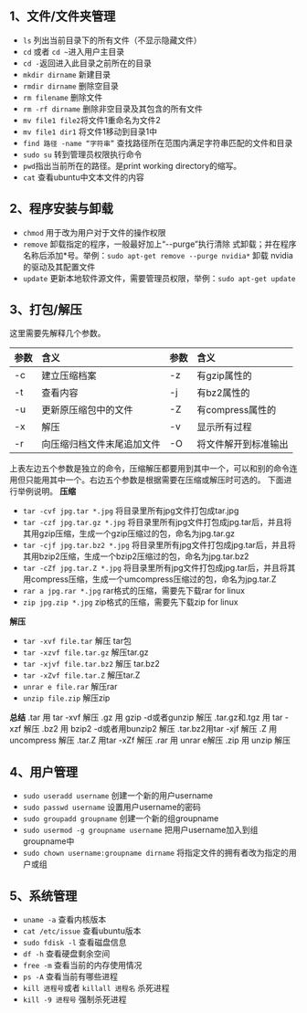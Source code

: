 ## 1、文件/文件夹管理

- `ls` 列出当前目录下的所有文件（不显示隐藏文件）
- `cd` 或者 `cd ~`进入用户主目录
- `cd -`返回进入此目录之前所在的目录
- `mkdir dirname` 新建目录
- `rmdir dirname` 删除空目录
- `rm filename` 删除文件
- `rm -rf dirname` 删除非空目录及其包含的所有文件
- `mv file1 file2`将文件1重命名为文件2
- `mv file1 dir1` 将文件1移动到目录1中
- `find 路径 -name “字符串”` 查找路径所在范围内满足字符串匹配的文件和目录
- `sudo su` 转到管理员权限执行命令
- `pwd`指出当前所在的路径。是print working directory的缩写。
- `cat`  查看ubuntu中文本文件的内容

## 2、程序安装与卸载

- `chmod`   用于改为用户对于文件的操作权限
- `remove` 卸载指定的程序，一般最好加上“--purge”执行清除
   式卸载；并在程序名称后添加*号。举例：`sudo apt-get remove --purge nvidia*`  卸载 nvidia 的驱动及其配置文件
- `update` 更新本地软件源文件，需要管理员权限，举例：`sudo apt-get update`

## 3、打包/解压

这里需要先解释几个参数。

| 参数 | 含义                       | 参数 | 含义                 |
| :--- | :------------------------- | :--- | :------------------- |
| -c   | 建立压缩档案               | -z   | 有gzip属性的         |
| -t   | 查看内容                   | -j   | 有bz2属性的          |
| -u   | 更新原压缩包中的文件       | -Z   | 有compress属性的     |
| -x   | 解压                       | -v   | 显示所有过程         |
| -r   | 向压缩归档文件末尾追加文件 | -O   | 将文件解开到标准输出 |

上表左边五个参数是独立的命令，压缩解压都要用到其中一个，可以和别的命令连用但只能用其中一个。右边五个参数是根据需要在压缩或解压时可选的。
 下面进行举例说明。
 **压缩**

- `tar -cvf jpg.tar *.jpg` 将目录里所有jpg文件打包成tar.jpg
- `tar -czf jpg.tar.gz *.jpg`   将目录里所有jpg文件打包成jpg.tar后，并且将其用gzip压缩，生成一个gzip压缩过的包，命名为jpg.tar.gz
- `tar -cjf jpg.tar.bz2 *.jpg` 将目录里所有jpg文件打包成jpg.tar后，并且将其用bzip2压缩，生成一个bzip2压缩过的包，命名为jpg.tar.bz2
- `tar -cZf jpg.tar.Z *.jpg`   将目录里所有jpg文件打包成jpg.tar后，并且将其用compress压缩，生成一个umcompress压缩过的包，命名为jpg.tar.Z
- `rar a jpg.rar *.jpg` rar格式的压缩，需要先下载rar for linux
- `zip jpg.zip *.jpg` zip格式的压缩，需要先下载zip for linux

**解压**

- `tar -xvf file.tar` 解压 tar包
- `tar -xzvf file.tar.gz` 解压tar.gz
- `tar -xjvf file.tar.bz2`   解压 tar.bz2
- `tar -xZvf file.tar.Z`   解压tar.Z
- `unrar e file.rar` 解压rar
- `unzip file.zip` 解压zip

**总结**
 .tar 用 tar -xvf 解压
 .gz 用 gzip -d或者gunzip 解压
 .tar.gz和.tgz 用 tar -xzf 解压
 .bz2 用 bzip2 -d或者用bunzip2 解压
 .tar.bz2用tar -xjf 解压
 .Z 用 uncompress 解压
 .tar.Z 用tar -xZf 解压
 .rar 用 unrar e解压
 .zip 用 unzip 解压

## 4、用户管理

- `sudo useradd username` 创建一个新的用户username
- `sudo passwd username` 设置用户username的密码
- `sudo groupadd groupname` 创建一个新的组groupname
- `sudo usermod -g groupname username` 把用户username加入到组groupname中
- `sudo chown username:groupname dirname` 将指定文件的拥有者改为指定的用户或组

## 5、系统管理

- `uname -a` 查看内核版本
- `cat /etc/issue` 查看ubuntu版本
- `sudo fdisk -l` 查看磁盘信息
- `df -h` 查看硬盘剩余空间
- `free -m` 查看当前的内存使用情况
- `ps -A` 查看当前有哪些进程
- `kill 进程号`或者 `killall 进程名` 杀死进程
- `kill -9 进程号` 强制杀死进程



